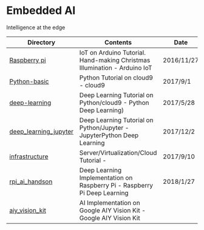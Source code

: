 # Embedded AI

Intelligence at the edge



| Directory | Contents | Date |
----|----|---- 
| [Raspberry pi]() | IoT on Arduino Tutorial. Hand-making Christmas Illumination - Arduino IoT | 2016/11/27 |
| [Python-basic](https://github.com/yoshihiroo/programming-workshop/tree/master/Python-basic) | Python Tutorial on cloud9 - cloud9| 2017/9/1 |
| [deep-learning](https://github.com/yoshihiroo/programming-workshop/tree/master/deep-learning) | Deep Learning Tutorial on Python/cloud9 - Python Deep Learning) | 2017/5/28 |
| [deep_learning_jupyter](https://github.com/yoshihiroo/programming-workshop/tree/master/deep_learning_jupyter) | Deep Learning Tutorial on Python/Jupyter - JupyterPython Deep Learning| 2017/12/2 |
| [infrastructure]() | Server/Virtualization/Cloud Tutorial -  | 2017/9/10 |
| [rpi_ai_handson]() | Deep Learning Implementation on Raspberry Pi - Raspberry Pi Deep Learning | 2018/1/27 |
| [aiy_vision_kit]() | AI Implementation on Google AIY Vision Kit - Google AIY Vision Kit|  |
